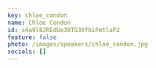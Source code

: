 ```yaml
---
key: chloe_condon
name: Chloe Condon
id: s4a9l8JREdUe38TG3XfbiPmtlaP2
feature: false
photo: /images/speakers/chloe_condon.jpg
socials: []
---
```

